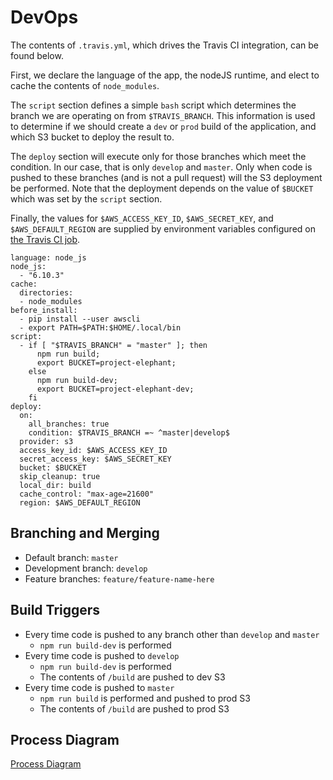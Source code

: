 

# DevOps
The contents of `.travis.yml`, which drives the Travis CI integration, can be found below.

First, we declare the language of the app, the nodeJS runtime, and elect to cache the contents of `node_modules`.

The `script` section defines a simple `bash` script which determines the branch we are operating on from `$TRAVIS_BRANCH`. This information is used to determine if we should create a `dev` or `prod` build of the application, and which S3 bucket to deploy the result to.

The `deploy` section will execute only for those branches which meet the condition. In our case, that is only `develop` and `master`. Only when code is pushed to these branches (and is not a pull request) will the S3 deployment be performed. Note that the deployment depends on the value of `$BUCKET` which was set by the `script` section.

Finally, the values for `$AWS_ACCESS_KEY_ID`, `$AWS_SECRET_KEY`, and `$AWS_DEFAULT_REGION` are supplied by environment variables configured on [the Travis CI job](https://travis-ci.org/brianvanstone/grinder-data).

```
language: node_js
node_js:
  - "6.10.3"
cache:
  directories:
  - node_modules
before_install:
  - pip install --user awscli
  - export PATH=$PATH:$HOME/.local/bin
script:
  - if [ "$TRAVIS_BRANCH" = "master" ]; then
      npm run build;
      export BUCKET=project-elephant;
    else
      npm run build-dev;
      export BUCKET=project-elephant-dev;
    fi
deploy:
  on:
    all_branches: true
    condition: $TRAVIS_BRANCH =~ ^master|develop$
  provider: s3
  access_key_id: $AWS_ACCESS_KEY_ID
  secret_access_key: $AWS_SECRET_KEY
  bucket: $BUCKET
  skip_cleanup: true
  local_dir: build
  cache_control: "max-age=21600"
  region: $AWS_DEFAULT_REGION
```

## Branching and Merging
- Default branch: `master`
- Development branch: `develop`
- Feature branches: `feature/feature-name-here`

## Build Triggers
- Every time code is pushed to any branch other than `develop` and `master`
    - `npm run build-dev` is performed
- Every time code is pushed to `develop`
    - `npm run build-dev` is performed
    - The contents of `/build` are pushed to dev S3
- Every time code is pushed to `master`
    - `npm run build` is performed and pushed to prod S3
    - The contents of `/build` are pushed to prod S3

## Process Diagram
[Process Diagram](/documentation/devops/branchProcess.png)